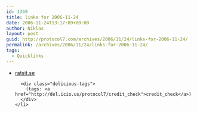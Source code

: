 ```yaml
---
id: 1369
title: links for 2006-11-24
date: 2006-11-24T13:17:09+00:00
author: Niklas
layout: post
guid: http://protocol7.com/archives/2006/11/24/links-for-2006-11-24/
permalink: /archives/2006/11/24/links-for-2006-11-24/
tags:
  - Quicklinks
---
```

<div class='microid-45c61778a14ae4c7fef34e5efe68771c5ae0256e'>
  <ul class="delicious">
    <li>
      <div class="delicious-link">
        <a href="https://www.ratsit.se/">ratsit.se</a>
      </div>
      
      <div class="delicious-tags">
        (tags: <a href="http://del.icio.us/protocol7/credit_check">credit_check</a>)
      </div>
    </li>
  </ul>
</div>